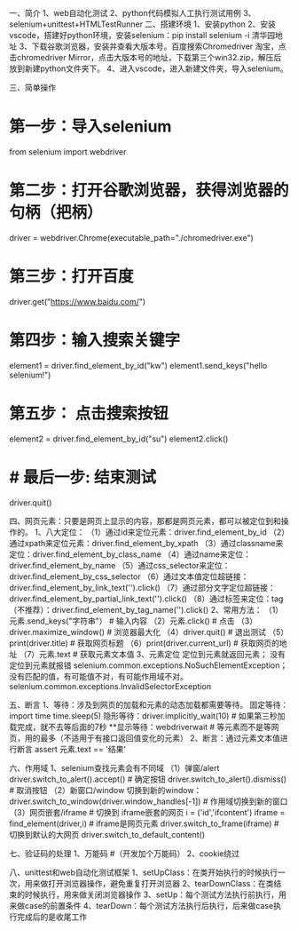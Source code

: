 一、简介
1、web自动化测试
2、python代码模拟人工执行测试用例
3、selenium+unittest+HTMLTestRunner
二、搭建环境
1、安装python
2、安装vscode，搭建好python环境，安装selenium：pip install selenium -i 清华园地址
3、下载谷歌浏览器，安装并查看大版本号。百度搜索Chromedriver 淘宝，点击chromedriver Mirror，点击大版本号的地址，下载第三个win32.zip，解压后放到新建python文件夹下。
4、进入vscode，进入新建文件夹，导入selenium。

三、简单操作
# 第一步：导入selenium
from selenium import webdriver
# 第二步：打开谷歌浏览器，获得浏览器的句柄（把柄）
driver = webdriver.Chrome(executable_path="./chromedriver.exe")
# 第三步：打开百度
driver.get("https://www.baidu.com/")
# 第四步：输入搜索关键字
element1 = driver.find_element_by_id("kw")
element1.send_keys("hello selenium!")
# 第五步： 点击搜索按钮
element2 = driver.find_element_by_id("su")
element2.click()
# # 最后一步: 结束测试
driver.quit()

四、网页元素：只要是网页上显示的内容，那都是网页元素，都可以被定位到和操作的。
1、八大定位：
（1）通过id来定位元素：driver.find_element_by_id
（2）通过xpath来定位元素：driver.find_element_by_xpath
（3）通过classname来定位：driver.find_element_by_class_name
（4）通过name来定位：driver.find_element_by_name
（5）通过css_selector来定位：driver.find_element_by_css_selector
（6）通过文本值定位超链接：driver.find_element_by_link_text('').click()
（7）通过部分文字定位超链接：driver.find_element_by_partial_link_text('').click()
（8）通过标签来定位：tag（不推荐）：driver.find_element_by_tag_name('').click()
2、常用方法：
（1）元素.send_keys("字符串"）     # 输入内容
（2）元素.click()         # 点击
（3）driver.maximize_window()    # 浏览器最大化
（4）driver.quit()         # 退出测试
（5）print(driver.title)      # 获取网页标题
（6）print(driver.current_url)       # 获取网页的地址
（7）元素.text     # 获取元素文本值
3、元素定位
     定位到元素就返回元素；
     没有定位到元素就报错
     selenium.common.exceptions.NoSuchElementException；  没有匹配的值，有可能值不对，有可能作用域不对。
     selenium.common.exceptions.InvalidSelectorException

五、断言
1、等待：涉及到网页的加载和元素的动态加载都需要等待。
     固定等待：import time
                      time.sleep(5)
     隐形等待：driver.implicitly_wait(10)     # 如果第三秒加载完成，就不去等后面的7秒
  **显示等待：webdriverwait       # 等元素而不是等网页，用的最多（不适用于有接口返回值变化的元素）
2、断言：通过元素文本值进行断言
              assert 元素.text == '结果'

六、作用域
1、selenium查找元素会有不同域
（1）弹窗/alert
        driver.switch_to_alert().accept()   # 确定按钮
        driver.switch_to_alert().dismiss()   # 取消按钮
（2）新窗口/window
        切换到新的window：driver.switch_to_window(driver.window_handles[-1])  # 作用域切换到新的窗口
（3）网页嵌套/iframe
        # 切换到 iframe嵌套的网页
        i = ('id','ifcontent')
        iframe = find_element(driver,i)      # iframe是网页元素
        driver.switch_to_frame(iframe)
        # 切换到默认的大网页
        driver.switch_to_default_content()

七、验证码的处理
1、万能码      #（开发加个万能码）
2、cookie绕过   

八、unittest和web自动化测试框架
1、setUpClass：在类开始执行的时候执行一次，用来做打开浏览器操作，避免重复打开浏览器
2、tearDownClass：在类结束的时候执行，用来做关闭浏览器操作
3、setUp：每个测试方法执行前执行，用来做case的前置条件
4、tearDown：每个测试方法执行后执行，后来做case执行完成后的是收尾工作